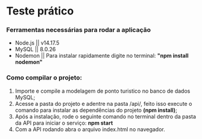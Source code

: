 # Teste prático

### Ferramentas necessárias para rodar a aplicação
- Node.js || v14.17.5 
- MySQL || 8.0.26 
- Nodemon || Para instalar rapidamente digite no terminal: __"npm install nodemon"__ 

### Como compilar o projeto: 
1. Importe e compile a modelagem de ponto turistico no banco de dados MySQL; 
2. Acesse a pasta do projeto e adentre na pasta /api/, feito isso execute o comando para instalar as dependências do projeto __(npm install)__; 
3. Após a instalação, rode o seguinte comando no terminal dentro da pasta da API para iniciar o serviço: __npm start__
4. Com a API rodando abra o arquivo index.html no navegador.



